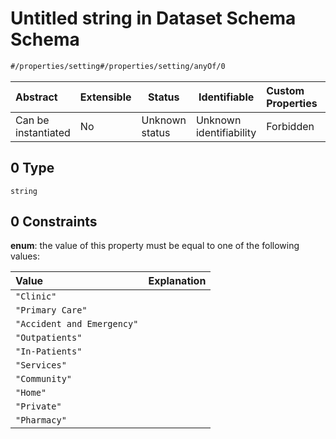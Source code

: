 # Untitled string in Dataset Schema Schema

```txt
#/properties/setting#/properties/setting/anyOf/0
```




| Abstract            | Extensible | Status         | Identifiable            | Custom Properties | Additional Properties | Access Restrictions | Defined In                                                                    |
| :------------------ | ---------- | -------------- | ----------------------- | :---------------- | --------------------- | ------------------- | ----------------------------------------------------------------------------- |
| Can be instantiated | No         | Unknown status | Unknown identifiability | Forbidden         | Allowed               | none                | [dataset.schema.json\*](../schema/dataset.schema.json "open original schema") |

## 0 Type

`string`

## 0 Constraints

**enum**: the value of this property must be equal to one of the following values:

| Value                      | Explanation |
| :------------------------- | ----------- |
| `"Clinic"`                 |             |
| `"Primary Care"`           |             |
| `"Accident and Emergency"` |             |
| `"Outpatients"`            |             |
| `"In-Patients"`            |             |
| `"Services"`               |             |
| `"Community"`              |             |
| `"Home"`                   |             |
| `"Private"`                |             |
| `"Pharmacy"`               |             |
